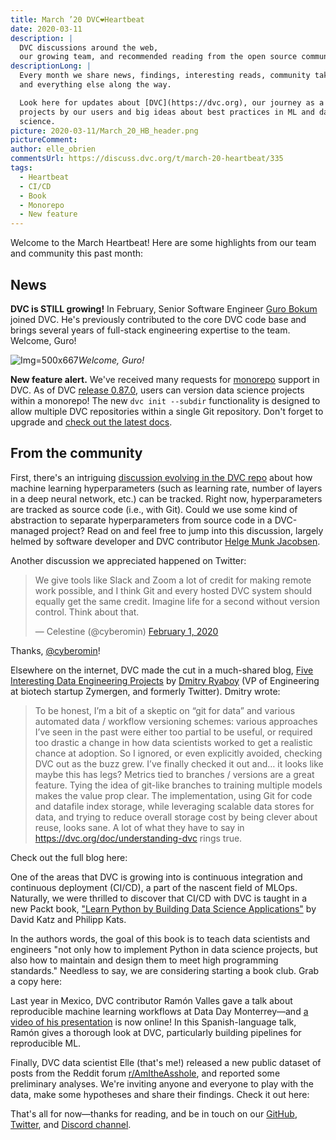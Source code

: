 ```yaml
---
title: March ’20 DVC❤️Heartbeat
date: 2020-03-11
description: |
  DVC discussions around the web,
  our growing team, and recommended reading from the open source community.
descriptionLong: |
  Every month we share news, findings, interesting reads, community takeaways,
  and everything else along the way.

  Look here for updates about [DVC](https://dvc.org), our journey as a startup,
  projects by our users and big ideas about best practices in ML and data
  science.
picture: 2020-03-11/March_20_HB_header.png
pictureComment:
author: elle_obrien
commentsUrl: https://discuss.dvc.org/t/march-20-heartbeat/335
tags:
  - Heartbeat
  - CI/CD
  - Book
  - Monorepo
  - New feature
---
```


Welcome to the March Heartbeat! Here are some highlights from our team and
community this past month:

## News

**DVC is STILL growing!** In February, Senior Software Engineer
[Guro Bokum](https://www.linkedin.com/in/jiojiajiu/) joined DVC. He's previously
contributed to the core DVC code base and brings several years of full-stack
engineering expertise to the team. Welcome, Guro!

![](/uploads/images/2020-03-11/hi_guro.png 'Img=500x667')_Welcome, Guro!_

**New feature alert.** We've received many requests for
[monorepo](https://en.wikipedia.org/wiki/Monorepo) support in DVC. As of DVC
[release 0.87.0](https://github.com/iterative/dvc/releases), users can version
data science projects within a monorepo! The new `dvc init --subdir`
functionality is designed to allow multiple DVC repositories within a single Git
repository. Don't forget to upgrade and
[check out the latest docs](https://dvc.org/doc/command-reference/init).

## From the community

First, there's an intriguing
[discussion evolving in the DVC repo](https://github.com/iterative/dvc/issues/3393)
about how machine learning hyperparameters (such as learning rate, number of
layers in a deep neural network, etc.) can be tracked. Right now,
hyperparameters are tracked as source code (i.e., with Git). Could we use some
kind of abstraction to separate hyperparameters from source code in a
DVC-managed project? Read on and feel free to jump into this discussion, largely
helmed by software developer and DVC contributor
[Helge Munk Jacobsen](http://elgehelge.github.io/).

Another discussion we appreciated happened on Twitter:

<blockquote class="twitter-tweet"><p lang="en" dir="ltr">We give tools like Slack and Zoom a lot of credit for making remote work possible, and I think Git and every hosted DVC system should equally get the same credit. Imagine life for a second without version control. Think about that.</p>&mdash; Celestine (@cyberomin) <a href="https://twitter.com/cyberomin/status/1223651811082559488?ref_src=twsrc%5Etfw">February 1, 2020</a></blockquote> <script async src="https://platform.twitter.com/widgets.js" charset="utf-8"></script>

Thanks, [@cyberomin](https://twitter.com/cyberomin)!

Elsewhere on the internet, DVC made the cut in a much-shared blog,
[Five Interesting Data Engineering Projects](https://medium.com/@squarecog/five-interesting-data-engineering-projects-48ffb9c9c501)
by [Dmitry Ryaboy](https://twitter.com/squarecog) (VP of Engineering at biotech
startup Zymergen, and formerly Twitter). Dmitry wrote:

> To be honest, I’m a bit of a skeptic on “git for data” and various automated
> data / workflow versioning schemes: various approaches I’ve seen in the past
> were either too partial to be useful, or required too drastic a change in how
> data scientists worked to get a realistic chance at adoption. So I ignored, or
> even explicitly avoided, checking DVC out as the buzz grew. I’ve finally
> checked it out and… it looks like maybe this has legs? Metrics tied to
> branches / versions are a great feature. Tying the idea of git-like branches
> to training multiple models makes the value prop clear. The implementation,
> using Git for code and datafile index storage, while leveraging scalable data
> stores for data, and trying to reduce overall storage cost by being clever
> about reuse, looks sane. A lot of what they have to say in
> https://dvc.org/doc/understanding-dvc rings true.

Check out the full blog here:

<external-link
href="https://medium.com/@squarecog/five-interesting-data-engineering-projects-48ffb9c9c501"
title="Five Interesting Data Engineering Projects"
description="There’s been a lot of activity in the data engineering world lately, and a ton of really interesting projects and ideas have come on the scene in the past few years. This post is an introduction to (just) five that I think a data engineer who wants to stay current needs to know about."
link="medium.com"
image="/uploads/images/2020-03-11/dmitry_r.jpg"/>

One of the areas that DVC is growing into is continuous integration and
continuous deployment (CI/CD), a part of the nascent field of MLOps. Naturally,
we were thrilled to discover that CI/CD with DVC is taught in a new Packt book,
["Learn Python by Building Data Science Applications"](https://www.packtpub.com/programming/learn-python-by-building-data-science-applications)
by David Katz and Philipp Kats.

In the authors words, the goal of this book is to teach data scientists and
engineers "not only how to implement Python in data science projects, but also
how to maintain and design them to meet high programming standards." Needless to
say, we are considering starting a book club. Grab a copy here:

<external-link
href="https://www.packtpub.com/programming/learn-python-by-building-data-science-applications"
title="Learn Python by Building Data Science Applications"
description="Understand the constructs of the Python programming language and use them to build data science projects"
link="packtpub.com"
image="/uploads/images/2020-03-11/packt.jpeg"/>

Last year in Mexico, DVC contributor Ramón Valles gave a talk about reproducible
machine learning workflows at Data Day Monterrey—and
[a video of his presentation](https://www.youtube.com/watch?v=tAxG-n20Di4) is
now online! In this Spanish-language talk, Ramón gives a thorough look at DVC,
particularly building pipelines for reproducible ML.

<external-link
href="https://www.youtube.com/watch?v=tAxG-n20Di4"
title="Experimentación ágil de machine learning con DVC"
description="Data Day Monterrey '19"
link="youtube.com"
image="/uploads/images/2020-03-11/dataday_mr.png"/>

Finally, DVC data scientist Elle (that's me!) released a new public dataset of
posts from the Reddit forum
[r/AmItheAsshole](https://reddit.com/r/amitheasshole), and reported some
preliminary analyses. We're inviting anyone and everyone to play with the data,
make some hypotheses and share their findings. Check it out here:

<external-link
href="https://blog.dvc.org/a-public-reddit-dataset"
title="AITA for making this? A public dataset of Reddit posts about moral dilemmas"
description="Delve into an open natural language dataset of posts about moral dilemmas from r/AmItheAsshole. Use this dataset for whatever you want- here's how to get it and start playing."
link="blog.dvc.org"
image="/uploads/images/2020-03-11/aita_sm.png"/>

That's all for now—thanks for reading, and be in touch on our
[GitHub](https://github.com/iterative/dvc),
[Twitter](https://twitter.com/dvcorg), and
[Discord channel](https://dvc.org/chat).
